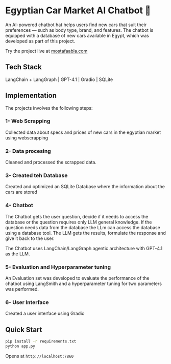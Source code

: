 # Egyptian Car Market AI Chatbot 🚗

An AI-powered chatbot hat helps users find new cars that suit their preferences — such as body type, brand, and features. The chatbot is equipped with a database of new cars available in Egypt, which was developed as part of this project.

Try the project live at [mostafaabla.com](https://mostafaabla.com/)

## Tech Stack

LangChain + LangGraph | GPT-4.1 | Gradio | SQLite

## Implementation

The projects involves the following steps:

### 1- Web Scrapping
Collected data about specs and prices of new cars in the egyptian market using webscrapping

### 2- Data procesing
Cleaned and processed the scrapped data.

### 3- Created teh Database
Created and optimized an SQLite Database where the information about the cars are stored

### 4- Chatbot
The Chatbot gets the user question, decide if it needs to access the database or the question requires only LLM general knowledge. If the question needs data from the database the LLm can access the database using a database tool. The LLM gets the results, formulate the response and give it back to the user.

The Chatbot uses LangChain/LangGraph agentic architecture with GPT-4.1 as the LLM.

### 5- Evaluation and Hyperparameter tuning
An Evaluation set was developed to evaluate the performance of the chatbot using LangSmith and a hyperparameter tuning for two parameters was performed.

### 6- User Interface
Created a user interface using Gradio


## Quick Start

```bash
pip install -r requirements.txt
python app.py
```

Opens at `http://localhost:7860`


